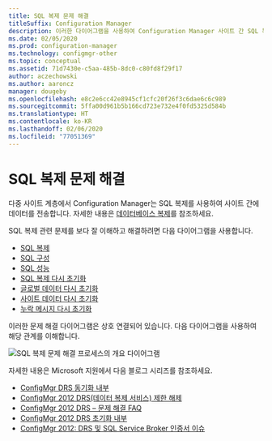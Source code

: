 ```yaml
---
title: SQL 복제 문제 해결
titleSuffix: Configuration Manager
description: 이러한 다이어그램을 사용하여 Configuration Manager 사이트 간 SQL 복제를 이해하고 관련 문제를 해결할 수 있습니다.
ms.date: 02/05/2020
ms.prod: configuration-manager
ms.technology: configmgr-other
ms.topic: conceptual
ms.assetid: 71d7430e-c5aa-485b-8dc0-c80fd8f29f17
author: aczechowski
ms.author: aaroncz
manager: dougeby
ms.openlocfilehash: e8c2e6cc42e8945cf1cfc20f26f3c6dae6c6c989
ms.sourcegitcommit: 5ffa00d961b5b166cd723e732e4f0fd5325d584b
ms.translationtype: HT
ms.contentlocale: ko-KR
ms.lasthandoff: 02/06/2020
ms.locfileid: "77051369"
---
```

# <a name="troubleshoot-sql-replication"></a>SQL 복제 문제 해결

다중 사이트 계층에서 Configuration Manager는 SQL 복제를 사용하여 사이트 간에 데이터를 전송합니다. 자세한 내용은 [데이터베이스 복제](/sccm/core/plan-design/hierarchy/database-replication)를 참조하세요.

SQL 복제 관련 문제를 보다 잘 이해하고 해결하려면 다음 다이어그램을 사용합니다.

- [SQL 복제](/sccm/core/servers/manage/replication/sql-replication)
- [SQL 구성](/sccm/core/servers/manage/replication/sql-configuration)
- [SQL 성능](/sccm/core/servers/manage/replication/sql-performance)
- [SQL 복제 다시 초기화](/sccm/core/servers/manage/replication/sql-replication-reinit)
- [글로벌 데이터 다시 초기화](/sccm/core/servers/manage/replication/global-data-reinit)
- [사이트 데이터 다시 초기화](/sccm/core/servers/manage/replication/site-data-reinit)
- [누락 메시지 다시 초기화](/sccm/core/servers/manage/replication/reinit-missing-message)

이러한 문제 해결 다이어그램은 상호 연결되어 있습니다. 다음 다이어그램을 사용하여 해당 관계를 이해합니다.

![SQL 복제 문제 해결 프로세스의 개요 다이어그램](media/overview.png)

<!-- PNG used instead of SVG because of weird blankspace in the SVG. The SVG file exists in the same location. -->

자세한 내용은 Microsoft 지원에서 다음 블로그 시리즈를 참조하세요.

- [ConfigMgr DRS 동기화 내부](https://techcommunity.microsoft.com/t5/configuration-manager-archive/configmgr-drs-synchronization-internals/ba-p/1154317)
- [ConfigMgr 2012 DRS(데이터 복제 서비스) 제한 해제](https://techcommunity.microsoft.com/t5/configuration-manager-archive/configmgr-2012-data-replication-service-drs-unleashed/ba-p/339916)
- [ConfigMgr 2012 DRS – 문제 해결 FAQ](https://techcommunity.microsoft.com/t5/configuration-manager-archive/configmgr-2012-drs-troubleshooting-faqs/ba-p/339934)
- [ConfigMgr 2012 DRS 초기화 내부](https://techcommunity.microsoft.com/t5/configuration-manager-archive/configmgr-2012-drs-initialization-internals/ba-p/339948)
- [ConfigMgr 2012: DRS 및 SQL Service Broker 인증서 이슈](https://techcommunity.microsoft.com/t5/configuration-manager-archive/configmgr-2012-drs-and-sql-service-broker-certificate-issues/ba-p/339910)

